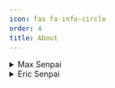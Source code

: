 ```yaml
---
icon: fas fa-info-circle
order: 4
title: About
---
```

<details>
<summary>Max Senpai</summary>

<div markdown="1">
_Max Senpai, real name Maximilian Maerkl, was born in Taipei, Taiwan(R.O.C) and raised in various cities in Austria and Germany. He is fluent in English, German, Spanish, and Mandarin because of his family background. He has been traveling a lot between Europe and Asia and worked as a fundraiser, waiter, bartender, amateur film producer, and_ Emergency Medical Technician (EMT)_. He can be described as a tech enthusiast, travel addict, adrenaline junkie, and humanitarian._

* * *

> _On senpai.club he is starting his debut as a blog author._

* * *
<figure class="kg-card kg-image-card kg-card-hascaption"><img src="/assets/img/2019/12/IMG_4463_3-2.jpg" class="kg-image" alt loading="lazy"><figcaption>Max somewhere on a volcano in Bali</figcaption></figure>
##   
Socials:

WWW: [https://maxmaerkl.myportfolio.com/](https://maxmaerkl.myportfolio.com/)  
IG: [https://www.instagram.com/max.likes.rice/](https://www.instagram.com/max.likes.rice/)  
FB: [https://www.facebook.com/max.likes.rice/](https://www.facebook.com/max.likes.rice/)  
BEHANCE: [https://www.behance.net/RiceRiot](https://www.behance.net/RiceRiot)  
TELEGRAM: [https://t.me/RiceRiot](https://t.me/RiceRiot)/  
TWITCH: [https://www.twitch.tv/riceriot](https://www.twitch.tv/riceriot)/  
STEAM: [https://steamcommunity.com/id/RiceRiot](https://steamcommunity.com/id/RiceRiot)

</div>
</details>

<details>
<summary>Eric Senpai</summary>
<div markdown="1">

*hey, my name is Eric Trenkel, I was born in Germany and grew up partly in Austria. I am a tech enthusiast and currently studying computer science at the University of Applied Sciences Aachen.*

My Home Lab and the Senpai.Club infrastructure:

<figure class="kg-card kg-gallery-card kg-width-wide"><div class="kg-gallery-container"><div class="kg-gallery-row">
<div class="kg-gallery-image"><img src="/assets/img/2021/03/server_front.jpg" width="640" height="853" loading="lazy" alt srcset="/assets/img/size/w600/2021/03/server_front.jpg 600w,/assets/img/2021/03/server_front.jpg 640w"></div>
<div class="kg-gallery-image"><img src="/assets/img/2021/03/server_back.jpg" width="640" height="853" loading="lazy" alt srcset="/assets/img/size/w600/2021/03/server_back.jpg 600w,/assets/img/2021/03/server_back.jpg 640w"></div>
</div></div></figure>

As for how Senpai.Club works:

We are using the CMS Ghost for managing all posts, data and SEO. In front of that a static page hosted with GitLab.

The server itself is a kubernetes cluster with an nginx reverse proxy in front of it that handles the certificate and some other stuff for the Docker container where the CMS runs on. As you are basically opening a static site every time you visit us it needs to be updated regularly.

This is done automatically. Or rather with a CI/CD job: When a post is updated or released the site calls an API endpoint which then fetches all sites from the server and saves them to the GitLab runner. After that the runner runs over the pages and optimizes and edits a few sections. For one all the links are updated so that they really say "senpai.club". It then changes back some API endpoints which are needed for the newsletter signup and some other dynamic functions.

This is basically done twice a day + on every post update. Twice a day because the script for updating the COVID-19 WHO Feed crawls the WHO site twice a day.

*You should definitely check out my website erictrenkel.com ;)*

Socials:

<figure class="kg-card kg-bookmark-card"><a class="kg-bookmark-container" href="https://github.com/bostrot"><div class="kg-bookmark-content">
<div class="kg-bookmark-title">bostrot - Overview</div>
<div class="kg-bookmark-description">Enthusiastic Software Developer from Cologne - Germany. Chat with me on discord.gg/fZvGq3D and check out my website if you like. - bostrot</div>
<div class="kg-bookmark-metadata">
<img class="kg-bookmark-icon" src="https://github.githubassets.com/favicon.ico" alt=""><span class="kg-bookmark-author">GitHub</span>
</div>
</div>
<div class="kg-bookmark-thumbnail"><img src="https://avatars2.githubusercontent.com/u/7342321?s=400&amp;u=fcad818d9339278375771bc1f03c12a71bef6e39&amp;v=4" alt=""></div></a></figure><figure class="kg-card kg-bookmark-card"><a class="kg-bookmark-container" href="https://twitter.com/bostrot_"><div class="kg-bookmark-content">
<div class="kg-bookmark-title">Eric (@Bostrot_) | Twitter</div>
<div class="kg-bookmark-description">Les tout derniers Tweets de Eric (@Bostrot_). Enthusiastic #selftaught #opensource developer. Current projects are live on https://t.co/mjQckwfJot. Check them out!. Germany</div>
<div class="kg-bookmark-metadata">
<img class="kg-bookmark-icon" src="https://abs.twimg.com/icons/apple-touch-icon-192x192.png" alt=""><span class="kg-bookmark-author">Twitter</span><span class="kg-bookmark-publisher">Bostrot_</span>
</div>
</div>
<div class="kg-bookmark-thumbnail"><img src="https://pbs.twimg.com/profile_banners/3309445521/1496860909/1500x500" alt=""></div></a></figure>
</div>
</details>
